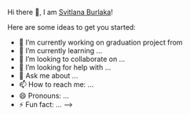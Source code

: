  Hi there 👋, I am [Svitlana Burlaka](https://github.com/SvitlanaBurlaka)!






Here are some ideas to get you started:

- 🔭 I’m currently working on graduation project from 
- 🌱 I’m currently learning ...
- 👯 I’m looking to collaborate on ...
- 🤔 I’m looking for help with ...
- 💬 Ask me about ...
- 📫 How to reach me: ...
- 😄 Pronouns: ...
- ⚡ Fun fact: ...
-->
